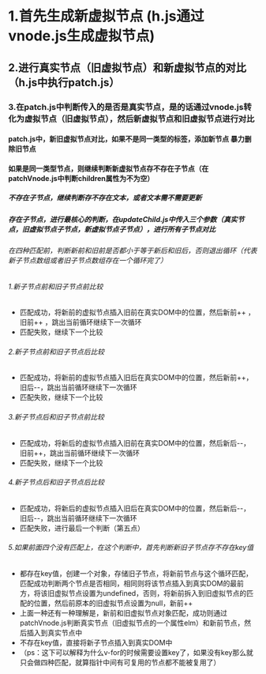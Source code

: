 # 1.首先生成新虚拟节点 (h.js通过vnode.js生成虚拟节点)

## 2.进行真实节点（旧虚拟节点）和新虚拟节点的对比（h.js中执行patch.js）

### 3.在patch.js中判断传入的是否是真实节点，是的话通过vnode.js转化为虚拟节点（旧虚拟节点），然后新虚拟节点和旧虚拟节点进行对比

#### patch.js中，新旧虚拟节点对比，如果不是同一类型的标签，添加新节点 暴力删除旧节点
#### 如果是同一类型节点，则继续判断新虚拟节点存不存在子节点（在patchVnode.js中判断children属性为不为空）

##### 不存在子节点，继续判断存不存在文本，或者文本需不需要更新
##### 存在子节点，进行最核心的判断，在updateChild.js中传入三个参数（真实节点，旧虚拟节点子节点，新虚拟节点子节点），进行所有子节点对比

###### 在四种匹配前，判断新前和旧前是否都小于等于新后和旧后，否则退出循环（代表新子节点数组或者旧子节点数组存在一个循环完了）
###### 1.新子节点前和旧子节点前比较
- 匹配成功，将新前的虚拟节点插入旧前在真实DOM中的位置，然后新前++  ， 旧前++ ，跳出当前循环继续下一次循环
- 匹配失败，继续下一个比较
###### 2.新子节点前和旧子节点后比较 
- 匹配成功，将新前的虚拟节点插入旧后在真实DOM中的位置，然后新前++，旧后--，跳出当前循环继续下一次循环
- 匹配失败，继续下一个比较
###### 3.新子节点后和旧子节点前比较 
- 匹配成功，将新后的虚拟节点插入旧前在真实DOM中的位置，然后新后--，旧前++，跳出当前循环继续下一次循环
- 匹配失败，继续下一个比较
###### 4.新子节点后和旧子节点后比较 
- 匹配成功，将新后的虚拟节点插入旧后在真实DOM中的位置，然后新后--，旧后--，跳出当前循环继续下一次循环
- 匹配失败，进行最后一个判断（第五点）
###### 5.如果前面四个没有匹配上，在这个判断中，首先判断新旧子节点存不存在key值
- 都存在key值，创建一个对象，存储旧子节点，将新前节点与这个循环匹配，匹配成功判断两个节点是否相同，相同则将该节点插入到真实DOM的最前方，将该旧虚拟节点设置为undefined，否则，将新前拆入到旧虚拟节点的匹配的位置，然后前原本的旧虚拟节点设置为null，新前++
- 上面一种还有一种理解是，新前和旧虚拟节点对象匹配，成功则通过patchVnode.js判断真实节点（旧虚拟节点的一个属性elm）和新前节点，然后插入到真实节点中
- 不存在key值，直接将新子节点插入到真实DOM中
- （ps：这下可以解释为什么v-for的时候需要设置key了，如果没有key那么就只会做四种匹配，就算指针中间有可复用的节点都不能被复用了）